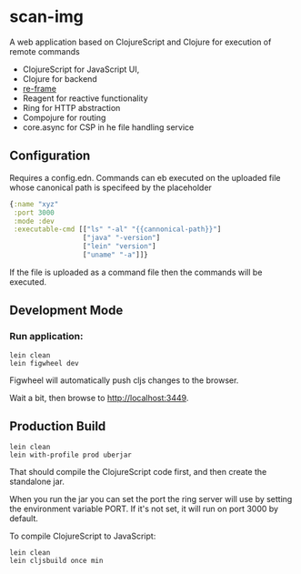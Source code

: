 # scan-img

A web application based on ClojureScript and Clojure for execution of remote commands

- ClojureScript for JavaScript UI,
- Clojure for backend
- [re-frame](https://github.com/Day8/re-frame)
- Reagent for reactive functionality
- Ring for HTTP abstraction
- Compojure for routing
- core.async for CSP in he file handling service

## Configuration

Requires a config.edn. Commands can eb executed on the uploaded file
whose canonical path is specifeed by the placeholder

```clojure
{:name "xyz"
 :port 3000
 :mode :dev
 :executable-cmd [["ls" "-al" "{{cannonical-path}}"]
                  ["java" "-version"]
                  ["lein" "version"]
                  ["uname" "-a"]]}
```

If the file is uploaded as a command file then the commands will be executed.


## Development Mode

### Run application:

```
lein clean
lein figwheel dev
```

Figwheel will automatically push cljs changes to the browser.

Wait a bit, then browse to [http://localhost:3449](http://localhost:3449).

## Production Build

```
lein clean
lein with-profile prod uberjar
```

That should compile the ClojureScript code first, and then create the standalone jar.

When you run the jar you can set the port the ring server will use by setting the environment variable PORT.
If it's not set, it will run on port 3000 by default.

To compile ClojureScript to JavaScript:

```
lein clean
lein cljsbuild once min
```
